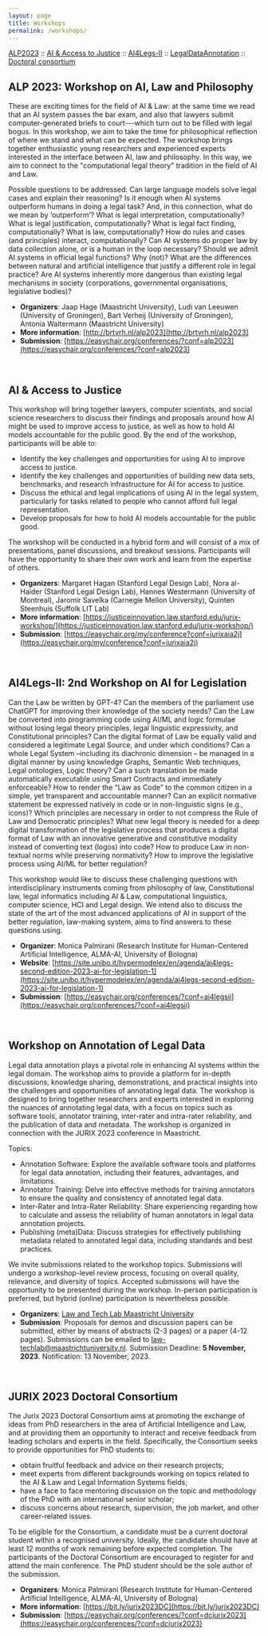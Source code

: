 ```yaml
---
layout: page
title: Workshops
permalink: /workshops/
---
```


[ALP2023](#alp-2023-workshop-on-ai-law-and-philosophy) :: [AI & Access to Justice](#ai--access-to-justice) :: [AI4Legs-II](#ai4legs-ii-2nd-workshop-on-ai-for-legislation) :: [LegalDataAnnotation](#workshop-on-annotation-of-legal-data) :: [Doctoral consortium](#jurix-2023-doctoral-consortium) 

## ALP 2023: Workshop on AI, Law and Philosophy

These are exciting times for the field of AI & Law: at the same time we read that an AI system passes the bar exam, and also that lawyers submit computer-generated briefs to court---which turn out to be filled with legal bogus. In this workshop, we aim to take the time for philosophical reflection of where we stand and what can be expected. The workshop brings together enthusiastic young researchers and experienced experts interested in the interface between AI, law and philosophy. In this way, we aim to connect to the "computational legal theory" tradition in the field of AI and Law. 

Possible questions to be addressed: Can large language models solve legal cases and explain their reasoning? Is it enough when AI systems outperform humans in doing a legal task? And, in this connection, what do we mean by ‘outperform’? What is legal interpretation, computationally? What is legal justification, computationally? What is legal fact finding, computationally? What is law, computationally? How do rules and cases (and principles) interact, computationally? Can AI systems do proper law by data collection alone, or is a human in the loop necessary? Should we admit AI systems in official legal functions? Why (not)? What are the differences between natural and artificial intelligence that justify a different role in legal practice? Are AI systems inherently more dangerous than existing legal mechanisms in society (corporations, governmental organisations, legislative bodies)? 

- **Organizers**: Jaap Hage (Maastricht University), Ludi van Leeuwen (University of Groningen), Bart Verheij (University of Groningen), Antonia Waltermann (Maastricht University)
- **More information**: [http://brtvrh.nl/alp2023](http://brtvrh.nl/alp2023)
- **Submission**: [https://easychair.org/conferences/?conf=alp2023](https://easychair.org/conferences/?conf=alp2023)

<br/>

## AI & Access to Justice

This workshop will bring together lawyers, computer scientists, and social science researchers to discuss their findings and proposals around how AI might be used to improve access to justice, as well as how to hold AI models accountable for the public good. By the end of the workshop, participants will be able to:

- Identify the key challenges and opportunities for using AI to improve access to justice.
- Identify the key challenges and opportunities of building new data sets, benchmarks,
and research infrastructure for AI for access to justice.
- Discuss the ethical and legal implications of using AI in the legal system, particularly for
tasks related to people who cannot afford full legal representation.
- Develop proposals for how to hold AI models accountable for the public good.

The workshop will be conducted in a hybrid form and will consist of a mix of presentations, panel discussions, and breakout sessions. Participants will have the opportunity to share their own work and learn from the expertise of others.

- **Organizers**: Margaret Hagan (Stanford Legal Design Lab), Nora al-Haider (Stanford Legal Design Lab), Hannes Westermann (University of Montreal), Jaromir Savelka (Carnegie Mellon University), Quinten Steenhuis (Suffolk LIT Lab)
- **More information**: [https://justiceinnovation.law.stanford.edu/jurix-workshop/](https://justiceinnovation.law.stanford.edu/jurix-workshop/)
- **Submission**: [https://easychair.org/my/conference?conf=jurixaia2j](https://easychair.org/my/conference?conf=jurixaia2j)

<br/>

## AI4Legs-II: 2nd Workshop on AI for Legislation

Can the Law be written by GPT-4? Can the members of the parliament use ChatGPT for improving their knowledge of the society needs? Can the Law be converted into programming code using AI/ML and logic formulae without losing legal theory principles, legal linguistic expressivity, and Constitutional principles? Can the digital format of Law be equally valid and considered a legitimate Legal Source, and under which conditions? Can a whole Legal System –including its diachronic dimension – be managed in a digital manner by using knowledge Graphs, Semantic Web techniques, Legal ontologies, Logic theory? Can a such translation be made automatically executable using Smart Contracts and immediately enforceable? How to render the “Law as Code” to the common citizen in a simple, yet transparent and accountable manner? Can an explicit normative statement be expressed natively in code or in non-linguistic signs (e.g., icons)? Which principles are necessary in order to not compress the Rule of Law and Democratic principles? What new legal theory is needed for a deep digital transformation of the legislative process that produces a digital format of Law with an innovative generative and constitutive modality instead of converting text (logos) into code? How to produce Law in non-textual norms while preserving normativity? How to improve the legislative process using AI/ML for better regulation?

This workshop would like to discuss these challenging questions with interdisciplinary instruments coming from philosophy of law, Constitutional law, legal informatics including AI & Law, computational linguistics, computer science, HCI and Legal design. We intend also to discuss the state of the art of the most advanced applications of AI in support of the better regulation, law-making system, aims to find answers to these questions using.

- **Organizer**: Monica Palmirani (Research Institute for Human-Centered Artificial Intelligence, ALMA-AI, University of Bologna)
- **Website**: [https://site.unibo.it/hypermodelex/en/agenda/ai4legs-second-edition-2023-ai-for-legislation-1](https://site.unibo.it/hypermodelex/en/agenda/ai4legs-second-edition-2023-ai-for-legislation-1)
- **Submission**: [https://easychair.org/conferences/?conf=ai4legsii](https://easychair.org/conferences/?conf=ai4legsii)

<br/>

## Workshop on Annotation of Legal Data

Legal data annotation plays a pivotal role in enhancing AI systems within the legal domain. The workshop aims to provide a platform for in-depth discussions, knowledge sharing, demonstrations, and practical insights into the challenges and opportunities of annotating legal data. The workshop is designed to bring together researchers and experts interested in exploring the nuances of annotating legal data, with a focus on topics such as software tools, annotator training, inter-rater and intra-rater reliability, and the publication of data and metadata. The workshop is organized in connection with the JURIX 2023 conference in Maastricht.

Topics:

- Annotation Software: Explore the available software tools and platforms for legal data annotation, including their features, advantages, and limitations.
- Annotator Training: Delve into effective methods for training annotators to ensure the quality and consistency of annotated legal data.
- Inter-Rater and Intra-Rater Reliability: Share experiencing regarding how to calculate and assess the reliability of human annotators in legal data annotation projects.
- Publishing (meta)Data: Discuss strategies for effectively publishing metadata related to annotated legal data, including standards and best practices.

We invite submissions related to the workshop topics. Submissions will undergo a workshop-level review process, focusing on overall quality, relevance, and diversity of topics. Accepted submissions will have the opportunity to be presented during the workshop. In-person participation is preferred, but hybrid (online) participation is nevertheless possible.

- **Organizers**: [Law and Tech Lab Maastricht University](https://www.maastrichtuniversity.nl/about-um/faculties/law/research/law-and-tech-lab)
- **Submission**: Proposals for demos and discussion papers can be submitted, either by means of abstracts (2-3 pages) or a paper (4-12 pages). Submissions can be emailed to [law-techlab@maastrichtuniversity.nl](mailto:law-techlab@maastrichtuniversity.nl). Submission Deadline: **5 November, 2023**. Notification: 13 November, 2023.


<br/>

## JURIX 2023 Doctoral Consortium

The Jurix 2023 Doctoral Consortium aims at promoting the exchange of ideas from PhD researchers in the area of Artificial Intelligence and Law, and at providing them an opportunity to interact and receive feedback from leading scholars and experts in the field. Specifically, the Consortium seeks to provide opportunities for PhD students to:
- obtain fruitful feedback and advice on their research projects;
- meet experts from different backgrounds working on topics related to the AI & Law and Legal Information Systems fields;
- have a face to face mentoring discussion on the topic and methodology of the PhD with an international senior scholar;
- discuss concerns about research, supervision, the job market, and other career-related issues.

To be eligible for the Consortium, a candidate must be a current doctoral student within a recognised university. Ideally, the candidate should have at least 12 months of work remaining before expected completion. The participants of the Doctoral Consortium are encouraged to register for and attend the main conference. The PhD student should be the sole author of the submission.

- **Organizers**: Monica Palmirani (Research Institute for Human-Centered Artificial Intelligence, ALMA-AI, University of Bologna)
- **More information**: [https://bit.ly/jurix2023DC](https://bit.ly/jurix2023DC)
- **Submission**: [https://easychair.org/conferences/?conf=dcjurix2023](https://easychair.org/conferences/?conf=dcjurix2023)
